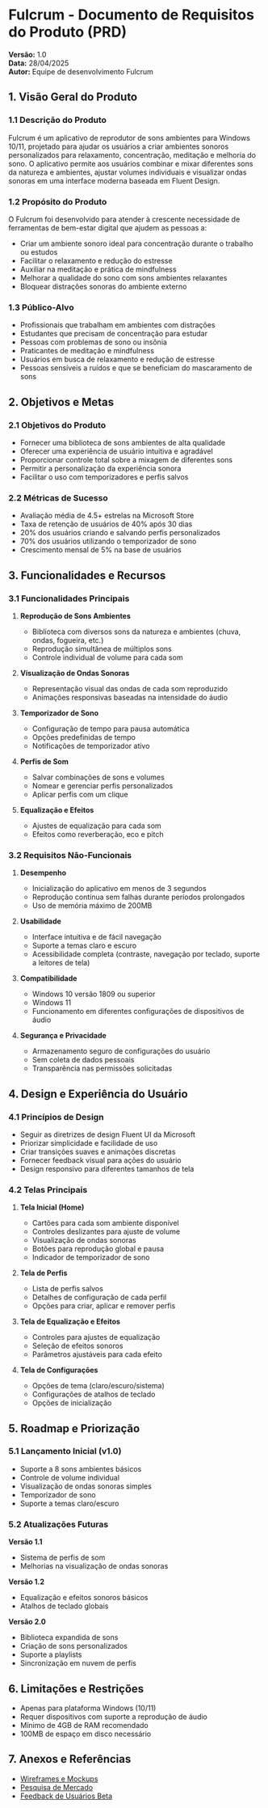 # Fulcrum - Documento de Requisitos do Produto (PRD)

**Versão:** 1.0  
**Data:** 28/04/2025  
**Autor:** Equipe de desenvolvimento Fulcrum

## 1. Visão Geral do Produto

### 1.1 Descrição do Produto

Fulcrum é um aplicativo de reprodutor de sons ambientes para Windows 10/11, projetado para ajudar os usuários a criar ambientes sonoros personalizados para relaxamento, concentração, meditação e melhoria do sono. O aplicativo permite aos usuários combinar e mixar diferentes sons da natureza e ambientes, ajustar volumes individuais e visualizar ondas sonoras em uma interface moderna baseada em Fluent Design.

### 1.2 Propósito do Produto

O Fulcrum foi desenvolvido para atender à crescente necessidade de ferramentas de bem-estar digital que ajudem as pessoas a:
- Criar um ambiente sonoro ideal para concentração durante o trabalho ou estudos
- Facilitar o relaxamento e redução do estresse
- Auxiliar na meditação e prática de mindfulness
- Melhorar a qualidade do sono com sons ambientes relaxantes
- Bloquear distrações sonoras do ambiente externo

### 1.3 Público-Alvo

- Profissionais que trabalham em ambientes com distrações
- Estudantes que precisam de concentração para estudar
- Pessoas com problemas de sono ou insônia
- Praticantes de meditação e mindfulness
- Usuários em busca de relaxamento e redução de estresse
- Pessoas sensíveis a ruídos e que se beneficiam do mascaramento de sons

## 2. Objetivos e Metas

### 2.1 Objetivos do Produto

- Fornecer uma biblioteca de sons ambientes de alta qualidade
- Oferecer uma experiência de usuário intuitiva e agradável
- Proporcionar controle total sobre a mixagem de diferentes sons
- Permitir a personalização da experiência sonora
- Facilitar o uso com temporizadores e perfis salvos

### 2.2 Métricas de Sucesso

- Avaliação média de 4.5+ estrelas na Microsoft Store
- Taxa de retenção de usuários de 40% após 30 dias
- 20% dos usuários criando e salvando perfis personalizados
- 70% dos usuários utilizando o temporizador de sono
- Crescimento mensal de 5% na base de usuários

## 3. Funcionalidades e Recursos

### 3.1 Funcionalidades Principais

1. **Reprodução de Sons Ambientes**
   - Biblioteca com diversos sons da natureza e ambientes (chuva, ondas, fogueira, etc.)
   - Reprodução simultânea de múltiplos sons
   - Controle individual de volume para cada som

2. **Visualização de Ondas Sonoras**
   - Representação visual das ondas de cada som reproduzido
   - Animações responsivas baseadas na intensidade do áudio

3. **Temporizador de Sono**
   - Configuração de tempo para pausa automática
   - Opções predefinidas de tempo
   - Notificações de temporizador ativo

4. **Perfis de Som**
   - Salvar combinações de sons e volumes
   - Nomear e gerenciar perfis personalizados
   - Aplicar perfis com um clique

5. **Equalização e Efeitos**
   - Ajustes de equalização para cada som
   - Efeitos como reverberação, eco e pitch

### 3.2 Requisitos Não-Funcionais

1. **Desempenho**
   - Inicialização do aplicativo em menos de 3 segundos
   - Reprodução contínua sem falhas durante períodos prolongados
   - Uso de memória máximo de 200MB

2. **Usabilidade**
   - Interface intuitiva e de fácil navegação
   - Suporte a temas claro e escuro
   - Acessibilidade completa (contraste, navegação por teclado, suporte a leitores de tela)

3. **Compatibilidade**
   - Windows 10 versão 1809 ou superior
   - Windows 11
   - Funcionamento em diferentes configurações de dispositivos de áudio

4. **Segurança e Privacidade**
   - Armazenamento seguro de configurações do usuário
   - Sem coleta de dados pessoais
   - Transparência nas permissões solicitadas

## 4. Design e Experiência do Usuário

### 4.1 Princípios de Design

- Seguir as diretrizes de design Fluent UI da Microsoft
- Priorizar simplicidade e facilidade de uso
- Criar transições suaves e animações discretas
- Fornecer feedback visual para ações do usuário
- Design responsivo para diferentes tamanhos de tela

### 4.2 Telas Principais

1. **Tela Inicial (Home)**
   - Cartões para cada som ambiente disponível
   - Controles deslizantes para ajuste de volume
   - Visualização de ondas sonoras
   - Botões para reprodução global e pausa
   - Indicador de temporizador de sono

2. **Tela de Perfis**
   - Lista de perfis salvos
   - Detalhes de configuração de cada perfil
   - Opções para criar, aplicar e remover perfis

3. **Tela de Equalização e Efeitos**
   - Controles para ajustes de equalização
   - Seleção de efeitos sonoros
   - Parâmetros ajustáveis para cada efeito

4. **Tela de Configurações**
   - Opções de tema (claro/escuro/sistema)
   - Configurações de atalhos de teclado
   - Opções de inicialização

## 5. Roadmap e Priorização

### 5.1 Lançamento Inicial (v1.0)

- Suporte a 8 sons ambientes básicos
- Controle de volume individual
- Visualização de ondas sonoras simples
- Temporizador de sono
- Suporte a temas claro/escuro

### 5.2 Atualizações Futuras

**Versão 1.1**
- Sistema de perfis de som
- Melhorias na visualização de ondas sonoras

**Versão 1.2**
- Equalização e efeitos sonoros básicos
- Atalhos de teclado globais

**Versão 2.0**
- Biblioteca expandida de sons
- Criação de sons personalizados
- Suporte a playlists
- Sincronização em nuvem de perfis

## 6. Limitações e Restrições

- Apenas para plataforma Windows (10/11)
- Requer dispositivos com suporte a reprodução de áudio
- Mínimo de 4GB de RAM recomendado
- 100MB de espaço em disco necessário

## 7. Anexos e Referências

- [Wireframes e Mockups](./wireframes/)
- [Pesquisa de Mercado](./market-research/)
- [Feedback de Usuários Beta](./beta-feedback/)